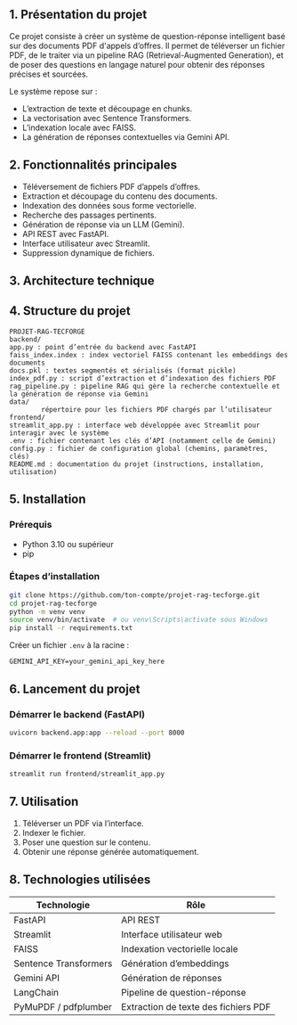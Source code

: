 ## 1. Présentation du projet

Ce projet consiste à créer un système de question-réponse intelligent basé sur des documents PDF d'appels d’offres. Il permet de téléverser un fichier PDF, de le traiter via un pipeline RAG (Retrieval-Augmented Generation), et de poser des questions en langage naturel pour obtenir des réponses précises et sourcées.

Le système repose sur :

* L’extraction de texte et découpage en chunks.
* La vectorisation avec Sentence Transformers.
* L’indexation locale avec FAISS.
* La génération de réponses contextuelles via Gemini API.

## 2. Fonctionnalités principales

* Téléversement de fichiers PDF d’appels d’offres.
* Extraction et découpage du contenu des documents.
* Indexation des données sous forme vectorielle.
* Recherche des passages pertinents.
* Génération de réponse via un LLM (Gemini).
* API REST avec FastAPI.
* Interface utilisateur avec Streamlit.
* Suppression dynamique de fichiers.

## 3. Architecture technique



## 4. Structure du projet

```
PROJET-RAG-TECFORGE
backend/
app.py : point d’entrée du backend avec FastAPI
faiss_index.index : index vectoriel FAISS contenant les embeddings des documents
docs.pkl : textes segmentés et sérialisés (format pickle)
index_pdf.py : script d’extraction et d’indexation des fichiers PDF
rag_pipeline.py : pipeline RAG qui gère la recherche contextuelle et la génération de réponse via Gemini
data/
        répertoire pour les fichiers PDF chargés par l’utilisateur
frontend/
streamlit_app.py : interface web développée avec Streamlit pour interagir avec le système
.env : fichier contenant les clés d’API (notamment celle de Gemini)
config.py : fichier de configuration global (chemins, paramètres, clés)
README.md : documentation du projet (instructions, installation, utilisation)
```

## 5. Installation

### Prérequis

* Python 3.10 ou supérieur
* pip

### Étapes d’installation

```bash
git clone https://github.com/ton-compte/projet-rag-tecforge.git
cd projet-rag-tecforge
python -m venv venv
source venv/bin/activate  # ou venv\Scripts\activate sous Windows
pip install -r requirements.txt
```

Créer un fichier `.env` à la racine :

```
GEMINI_API_KEY=your_gemini_api_key_here
```

## 6. Lancement du projet

### Démarrer le backend (FastAPI)

```bash
uvicorn backend.app:app --reload --port 8000
```

### Démarrer le frontend (Streamlit)

```bash
streamlit run frontend/streamlit_app.py
```

## 7. Utilisation

1. Téléverser un PDF via l’interface.
2. Indexer le fichier.
3. Poser une question sur le contenu.
4. Obtenir une réponse générée automatiquement.

## 8. Technologies utilisées

| Technologie           | Rôle                                 |
| --------------------- | ------------------------------------ |
| FastAPI               | API REST                             |
| Streamlit             | Interface utilisateur web            |
| FAISS                 | Indexation vectorielle locale        |
| Sentence Transformers | Génération d’embeddings              |
| Gemini API            | Génération de réponses               |
| LangChain             | Pipeline de question-réponse         |
| PyMuPDF / pdfplumber  | Extraction de texte des fichiers PDF |


